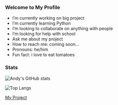 ### Welcome to My Profile

-  I’m currently working on big project
-  I’m currently learning Python
-  I’m looking to collaborate on anything with people
-  I’m looking for help with school
-  Ask me about my project
-  How to reach me: coming soon...
-  Pronouns: he/him
-  Fun fact: i love to eat tomatoes

### Stats
![Andy's GitHub stats](https://github-readme-stats.vercel.app/api?username=8544&show_icons=true&theme=prussian)

![Top Langs](https://github-readme-stats.vercel.app/api/top-langs/?username=8544&layout=compact&theme=prussian)

[My Project](https://www.youtube.com/watch?v=dQw4w9WgXcQ)
